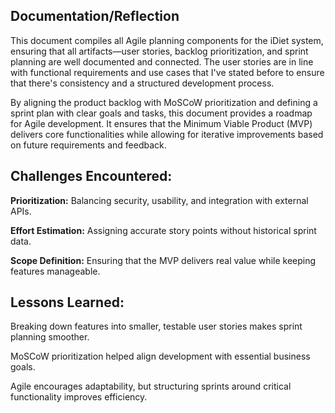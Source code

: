 ## Documentation/Reflection

This document compiles all Agile planning components for the iDiet system, ensuring that all artifacts—user stories, backlog prioritization, and sprint planning are well documented and connected. The user stories are in line with functional requirements and use cases that I've stated before to ensure that there's consistency and a structured development process.

By aligning the product backlog with MoSCoW prioritization and defining a sprint plan with clear goals and tasks, this document provides a roadmap for Agile development. It ensures that the Minimum Viable Product (MVP) delivers core functionalities while allowing for iterative improvements based on future requirements and feedback.

## Challenges Encountered:

**Prioritization:** Balancing security, usability, and integration with external APIs.

**Effort Estimation:** Assigning accurate story points without historical sprint data.

**Scope Definition:** Ensuring that the MVP delivers real value while keeping features manageable.

## Lessons Learned:

Breaking down features into smaller, testable user stories makes sprint planning smoother.

MoSCoW prioritization helped align development with essential business goals.

Agile encourages adaptability, but structuring sprints around critical functionality improves efficiency.

